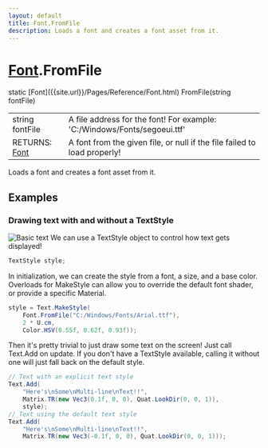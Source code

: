 ```yaml
---
layout: default
title: Font.FromFile
description: Loads a font and creates a font asset from it.
---
```

# [Font]({{site.url}}/Pages/Reference/Font.html).FromFile

<div class='signature' markdown='1'>
static [Font]({{site.url}}/Pages/Reference/Font.html) FromFile(string fontFile)
</div>

|  |  |
|--|--|
|string fontFile|A file address for the font! For example: 'C:/Windows/Fonts/segoeui.ttf'|
|RETURNS: [Font]({{site.url}}/Pages/Reference/Font.html)|A font from the given file, or null if the file failed to load properly!|

Loads a font and creates a font asset from it.




## Examples

### Drawing text with and without a TextStyle
![Basic text]({{site.url}}/img/screenshots/BasicText.jpg)
We can use a TextStyle object to control how text gets displayed!
```csharp
TextStyle style;
```
In initialization, we can create the style from a font, a size,
and a base color. Overloads for MakeStyle can allow you to
override the default font shader, or provide a specific Material.
```csharp
style = Text.MakeStyle(
	Font.FromFile("C:/Windows/Fonts/Arial.ttf"), 
	2 * U.cm,
	Color.HSV(0.55f, 0.62f, 0.93f));
```
Then it's pretty trivial to just draw some text on the screen! Just call
Text.Add on update. If you don't have a TextStyle available, calling it
without one will just fall back on the default style.
```csharp
// Text with an explicit text style
Text.Add(
	"Here's\nSome\nMulti-line\nText!!", 
	Matrix.TR(new Vec3(0.1f, 0, 0), Quat.LookDir(0, 0, 1)),
	style);
// Text using the default text style
Text.Add(
	"Here's\nSome\nMulti-line\nText!!", 
	Matrix.TR(new Vec3(-0.1f, 0, 0), Quat.LookDir(0, 0, 1)));
```

